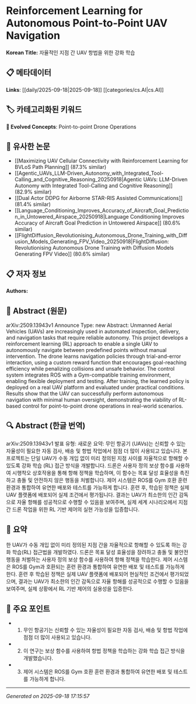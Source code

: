 
# Reinforcement Learning for Autonomous Point-to-Point UAV Navigation

**Korean Title:** 자율적인 지점 간 UAV 항법을 위한 강화 학습

## 📋 메타데이터

**Links**: [[daily/2025-09-18|2025-09-18]] [[categories/cs.AI|cs.AI]]

## 🏷️ 카테고리화된 키워드
**🚀 Evolved Concepts**: Point-to-point Drone Operations

## 🔗 유사한 논문
- [[Maximizing UAV Cellular Connectivity with Reinforcement Learning for BVLoS Path Planning]] (87.3% similar)
- [[Agentic_UAVs_LLM-Driven_Autonomy_with_Integrated_Tool-Calling_and_Cognitive_Reasoning_20250918|Agentic UAVs: LLM-Driven Autonomy with Integrated Tool-Calling and Cognitive Reasoning]] (82.9% similar)
- [[Dual Actor DDPG for Airborne STAR-RIS Assisted Communications]] (81.4% similar)
- [[Language_Conditioning_Improves_Accuracy_of_Aircraft_Goal_Prediction_in_Untowered_Airspace_20250918|Language Conditioning Improves Accuracy of Aircraft Goal Prediction in Untowered Airspace]] (80.6% similar)
- [[FlightDiffusion_Revolutionising_Autonomous_Drone_Training_with_Diffusion_Models_Generating_FPV_Video_20250918|FlightDiffusion: Revolutionising Autonomous Drone Training with Diffusion Models Generating FPV Video]] (80.6% similar)

## 📋 저자 정보

**Authors:** 

## 📄 Abstract (원문)

arXiv:2509.13943v1 Announce Type: new 
Abstract: Unmanned Aerial Vehicles (UAVs) are increasingly used in automated inspection, delivery, and navigation tasks that require reliable autonomy. This project develops a reinforcement learning (RL) approach to enable a single UAV to autonomously navigate between predefined points without manual intervention. The drone learns navigation policies through trial-and-error interaction, using a custom reward function that encourages goal-reaching efficiency while penalizing collisions and unsafe behavior. The control system integrates ROS with a Gym-compatible training environment, enabling flexible deployment and testing. After training, the learned policy is deployed on a real UAV platform and evaluated under practical conditions. Results show that the UAV can successfully perform autonomous navigation with minimal human oversight, demonstrating the viability of RL-based control for point-to-point drone operations in real-world scenarios.

## 🔍 Abstract (한글 번역)

arXiv:2509.13943v1 발표 유형: 새로운
요약: 무인 항공기 (UAVs)는 신뢰할 수 있는 자율성이 필요한 자동 검사, 배송 및 항법 작업에서 점점 더 많이 사용되고 있습니다. 본 프로젝트는 단일 UAV가 수동 개입 없이 미리 정의된 지점 사이를 자율적으로 항해할 수 있도록 강화 학습 (RL) 접근 방식을 개발합니다. 드론은 사용자 정의 보상 함수를 사용하여 시행착오 상호작용을 통해 항해 정책을 학습하며, 이 함수는 목표 달성 효율성을 촉진하고 충돌 및 안전하지 않은 행동을 처벌합니다. 제어 시스템은 ROS를 Gym 호환 훈련 환경과 통합하여 유연한 배포와 테스트를 가능하게 합니다. 훈련 후, 학습된 정책은 실제 UAV 플랫폼에 배포되어 실제 조건에서 평가됩니다. 결과는 UAV가 최소한의 인간 감독으로 자율 항해를 성공적으로 수행할 수 있음을 보여주며, 실제 세계 시나리오에서 지점 간 드론 작업을 위한 RL 기반 제어의 실현 가능성을 입증합니다.

## 📝 요약

한 UAV가 수동 개입 없이 미리 정의된 지점 간을 자율적으로 항해할 수 있도록 하는 강화 학습(RL) 접근법을 개발하였다. 드론은 목표 달성 효율성을 장려하고 충돌 및 불안전 행동을 처벌하는 사용자 정의 보상 함수를 사용하여 항해 정책을 학습한다. 제어 시스템은 ROS를 Gym과 호환되는 훈련 환경과 통합하여 유연한 배포 및 테스트를 가능하게 한다. 훈련 후 학습된 정책은 실제 UAV 플랫폼에 배포되어 현실적인 조건에서 평가되었으며, 결과는 UAV가 최소한의 인간 감독으로 자율 항해를 성공적으로 수행할 수 있음을 보여주며, 실제 상황에서 RL 기반 제어의 실용성을 입증한다.

## 🎯 주요 포인트

- 1. 무인 항공기는 신뢰할 수 있는 자율성이 필요한 자동 검사, 배송 및 항법 작업에 점점 더 많이 사용되고 있습니다.

- 2. 이 연구는 보상 함수를 사용하여 항법 정책을 학습하는 강화 학습 접근 방식을 개발했습니다.

- 3. 제어 시스템은 ROS를 Gym 호환 훈련 환경과 통합하여 유연한 배포 및 테스트를 가능하게 합니다.

---

*Generated on 2025-09-18 17:15:57*